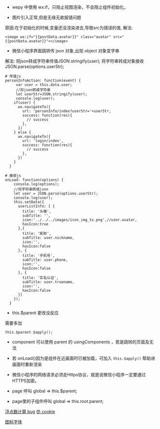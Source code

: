 
* wepy 中使用 wx:if，只阻止视图渲染，不会阻止组件初始化。

* 图片引入正常,但是无缘无故报错问题

原因:在于初始化的时候,变量还没渲染进去,导致src为错误的值,
解法:

```
<image wx:if="{{postData.avatar}}" class="avatar" src="{{postData.avatar}}"></image> 
```

* 微信小程序界面跳转传 json 对象,出现 object 对象变字串

解法:
将json转成字符串传值JSON.stringify(user);
将字符串转成对象接收 JSON.parse(options.userStr);

```
# 传值js
personInfoAction: function(event) {
     var user = this.data.user;
     //将json转成字符串
     let userStr=JSON.stringify(user);
     console.log(user);
    if(user) {
      wx.navigateTo({
        url: 'personInfo/index?userStr='+userStr,
        success: function(res){
          // success
        },
      })
    } else {
      wx.navigateTo({
        url: 'login/index',
        success: function(res){
          // success
        },
      })
    }
  }

# 接收js
onLoad: function(options) {
    console.log(options);
    //将字符串转成json
    let user = JSON.parse(options.userStr);
    console.log(user);
    this.setData({
      userListInfo: [ {
        title: '头像',
        subTitle: '',
        icon:'../../../images/icon_img_tx.png',//user.avatar,
        hasIcon:true
      },{
        title: '昵称',
        subTitle: user.nickname,
        icon:'',
        hasIcon:false
      }, {
        title: '手机号',
        subTitle: user.phone,
        icon:'',
        hasIcon:false
      }, {
        title: '实名认证',
        subTitle: user.truename,
        icon:'',
        hasIcon:false
      }]
    });
  }
```

* this.$parent 更改没反应

需要多加
```
this.$parent.$apply();
```

* component 可以使用 parent 的 usingComponents ，若是跳转的页面及无法

* 若 onLoad()因为是组件在近画面时已被加载，可加入 `this.$apply()` 帮助进画面时重新渲染

 
* 微信小程序的网络请求必须走Https协议，就是说微信小程序一定要通过HTTPS加密。 

* page 呼叫 global => this.$parent;

* page里的子组件呼叫 global => this.$root.$parent;


[浮点数计算 bug](https://blog.csdn.net/helloxiaoliang/article/details/72723387)
[仿 cookie](https://www.csweigou.com/article/2143.html)

[图标字体](http://www.sohu.com/a/158035560_603236)
